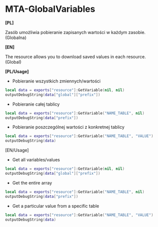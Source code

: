 # MTA-GlobalVariables
**[PL]**

Zasób umożliwia pobieranie zapisanych wartości w każdym zasobie. (Globalna)

**[EN]**

The resource allows you to download saved values ​​in each resource. (Global)

**[PL/Usage]**

* Pobieranie wszystkich zmiennych/wartości
```lua
local data = exports["resource"]:GetVariable(nil, nil)
outputDebugString(data["global"]["prefix"])
```
* Pobieranie całej tablicy
```lua
local data = exports["resource"]:GetVariable("NAME_TABLE", nil)
outputDebugString(data["prefix"])
```
* Pobieranie poszczególnej wartości z konkretnej tablicy
```lua
local data = exports["resource"]:GetVariable("NAME_TABLE", "VALUE")
outputDebugString(data)
```
[EN/Usage]

* Get all variables/values
```lua
local data = exports["resource"]:GetVariable(nil, nil)
outputDebugString(data["global"]["prefix"])
```
* Get the entire array
```lua
local data = exports["resource"]:GetVariable("NAME_TABLE", nil)
outputDebugString(data["prefix"])
```
* Get a particular value from a specific table
```lua
local data = exports["resource"]:GetVariable("NAME_TABLE", "VALUE")
outputDebugString(data)
```
